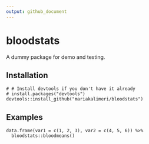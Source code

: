 ```yaml
---
output: github_document
---
```


<!-- README.md is generated from README.Rmd. Please edit that file -->

# bloodstats

A dummy package for demo and testing.

## Installation

```{r, eval = FALSE}
# # Install devtools if you don't have it already
# install.packages("devtools")
devtools::install_github("mariakalimeri/bloodstats")
```


## Examples

```{r, eval = FALSE}
data.frame(var1 = c(1, 2, 3), var2 = c(4, 5, 6)) %>%
  bloodstats::bloodmeans()
```
